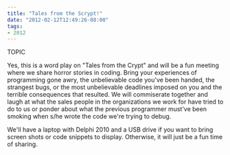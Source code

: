 ```yaml
---
title: "Tales from the Scrypt!"
date: "2012-02-12T12:49:26-08:00"
tags:
- 2012
---
```

TOPIC

Yes, this is a word play on "Tales from the Crypt" and will be a fun meeting where we share horror stories in coding.  Bring your experiences of programming gone awry, the unbelievable code you've been handed, the strangest bugs, or the most unbelievable deadlines imposed on you and the terrible consequences that resulted.  We will commiserate together and laugh at what the sales people in the organizations we work for have tried to do to us or ponder about what the previous programmer must've been smoking when s/he wrote the code we're trying to debug.

We'll have a laptop with Delphi 2010 and a USB drive if you want to bring screen shots or code snippets to display. Otherwise, it will just be a fun time of sharing.
